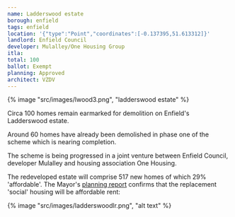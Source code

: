 ```yaml
---
name: Ladderswood estate 
borough: enfield
tags: enfield
location: '{"type":"Point","coordinates":[-0.137395,51.613312]}'
landlord: Enfield Council
developer: Mulalley/One Housing Group
itla:
total: 100
ballot: Exempt
planning: Approved
architect: VZDV
---
```

{% image "src/images/lwood3.png", "ladderswood estate" %}

Circa 100 homes remain earmarked for demolition on Enfield's Ladderswood estate. 

Around 60 homes have already been demolished in phase one of the scheme which is nearing completion.

The scheme is being progressed in a joint venture between Enfield Council, developer Mulalley and housing association One Housing.

The redeveloped estate will comprise 517 new homes of which 29% 'affordable'. The Mayor's [planning report](https://www.london.gov.uk/sites/default/files/public%3A//public%3A//PAWS/media_id_205193///ladderswood_estate_report.pdf) confirms that the replacement 'social' housing will be affordable rent:

{% image "src/images/ladderswoodlr.png", "alt text" %}


